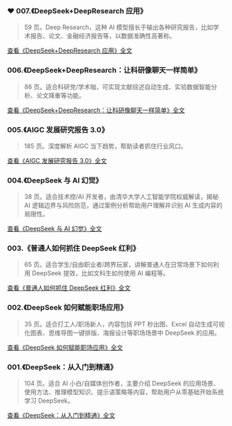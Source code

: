 ### ❤ 007.《DeepSeek+DeepResearch 应用》

> 59 页。Deep Research，这种 AI 模型擅长于输出各种研究报告，比如学术报告、论文、金融经济报告等，以数据准确性高著称。

[查看《DeepSeek+DeepResearch 应用》全文](/docs/DeepSeek+DeepResearch应用.pdf)

### 006.《DeepSeek+DeepResearch：让科研像聊天一样简单》

> 86 页。适合科研党/学术咖，可实现文献综述自动生成、实验数据智能分析、论文降重等功能。

[查看《DeepSeek+DeepResearch：让科研像聊天一样简单》全文](/docs/DeepSeek+DeepResearch：让科研像聊天一样简单.pdf)

### 005.《AIGC 发展研究报告 3.0》

> 185 页。深度解析 AIGC 当下趋势，帮助读者抓住行业风口。

[查看《AIGC 发展研究报告 3.0》全文](/docs/AIGC发展研究报告3.0.pdf)

### 004.《DeepSeek 与 AI 幻觉》

> 38 页。适合技术控/AI 开发者，由清华大学人工智能学院权威解读，揭秘 AI 逻辑边界与风险防范，通过案例分析帮助用户理解并识别 AI 生成内容的局限性。

[查看《DeepSeek 与 AI 幻觉》全文](/docs/DeepSeek与AI幻觉.pdf)

### 003.《普通人如何抓住 DeepSeek 红利》

> 65 页。适合学生/自由职业者/跨界玩家，讲解普通人在日常场景下如何利用 DeepSeek 提效，比如文科生如何使用 AI 编程等。

[查看《普通人如何抓住 DeepSeek 红利》全文](/docs/普通人如何抓住DeepSeek红利.pdf)

### 002.《DeepSeek 如何赋能职场应用》

> 35 页。适合打工人/职场新人，内容包括 PPT 秒出图、Excel 自动生成可视化图表、思维导图一键排版、海报设计等职场场景中 DeepSeek 的应用。

[查看《DeepSeek 如何赋能职场应用》全文](/docs/DeepSeek如何赋能职场应用.pdf)

### 001.《DeepSeek：从入门到精通》

> 104 页。适合 AI 小白/自媒体创作者，主要介绍 DeepSeek 的应用场景、使用方法、推理模型知识、提示语策略等内容，帮助用户从零基础开始系统学习 DeepSeek。

[查看《DeepSeek：从入门到精通》全文](/docs/DeepSeek：从入门到精通.pdf)
